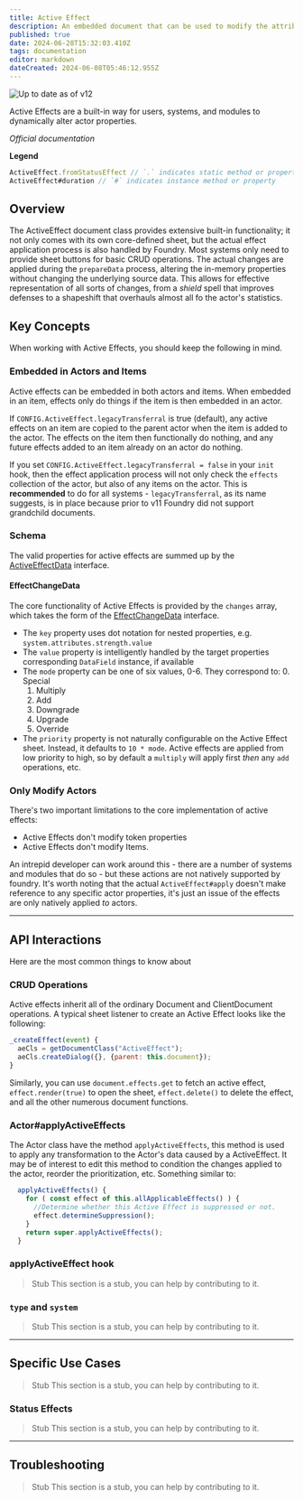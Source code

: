 ```yaml
---
title: Active Effect
description: An embedded document that can be used to modify the attributes of other documents during prepareData
published: true
date: 2024-06-28T15:32:03.410Z
tags: documentation
editor: markdown
dateCreated: 2024-06-08T05:46:12.955Z
---
```


![Up to date as of v12](https://img.shields.io/badge/FoundryVTT-v12-informational)

Active Effects are a built-in way for users, systems, and modules to dynamically alter actor properties.

*Official documentation*

**Legend**
```js
ActiveEffect.fromStatusEffect // `.` indicates static method or property
ActiveEffect#duration // `#` indicates instance method or property
```

## Overview

The ActiveEffect document class provides extensive built-in functionality; it not only comes with its own core-defined sheet, but the actual effect application process is also handled by Foundry. Most systems only need to provide sheet buttons for basic CRUD operations. The actual changes are applied during the `prepareData` process, altering the in-memory properties without changing the underlying source data. This allows for effective representation of all sorts of changes, from a *shield* spell that improves defenses to a shapeshift that overhauls almost all fo the actor's statistics.

## Key Concepts

When working with Active Effects, you should keep the following in mind.

### Embedded in Actors and Items

Active effects can be embedded in both actors and items. When embedded in an item, effects only do things if the item is then embedded in an actor.

If `CONFIG.ActiveEffect.legacyTransferral` is true (default), any active effects on an item are copied to the parent actor when the item is added to the actor. The effects on the item then functionally do nothing, and any future effects added to an item already on an actor do nothing.

If you set `CONFIG.ActiveEffect.legacyTransferral = false` in your `init` hook, then the effect application process will not only check the `effects` collection of the actor, but also of any items on the actor. This is **recommended** to do for all systems - `legacyTransferral`, as its name suggests, is in place because prior to v11 Foundry did not support grandchild documents.

### Schema

The valid properties for active effects are summed up by the [ActiveEffectData](https://foundryvtt.com/api/interfaces/foundry.types.ActiveEffectData.html) interface.

#### EffectChangeData

The core functionality of Active Effects is provided by the `changes` array, which takes the form of the [EffectChangeData](https://foundryvtt.com/api/interfaces/foundry.types.EffectChangeData.html) interface.

- The `key` property uses dot notation for nested properties, e.g. `system.attributes.strength.value`
- The `value` property is intelligently handled by the target properties corresponding `DataField` instance, if available
- The `mode` property can be one of six values, 0-6. They correspond to:
  0. Special
  1. Multiply
  2. Add
  3. Downgrade
  4. Upgrade
  5. Override
- The `priority` property is not naturally configurable on the Active Effect sheet. Instead, it defaults to `10 * mode`. Active effects are applied from low priority to high, so by default a `multiply` will apply first *then* any `add` operations, etc.

### Only Modify Actors

There's two important limitations to the core implementation of active effects:
- Active Effects don't modify token properties
- Active Effects don't modify Items.

An intrepid developer can work around this - there are a number of systems and modules that do so - but these actions are not natively supported by foundry. It's worth noting that the actual `ActiveEffect#apply` doesn't make reference to any specific actor properties, it's just an issue of the effects are only natively applied *to* actors. 

___
## API Interactions

Here are the most common things to know about 

### CRUD Operations

Active effects inherit all of the ordinary Document and ClientDocument operations. A typical sheet listener to create an Active Effect looks like the following:

```js
_createEffect(event) {
  aeCls = getDocumentClass("ActiveEffect");
  aeCls.createDialog({}, {parent: this.document});
}
```

Similarly, you can use `document.effects.get` to fetch an active effect, `effect.render(true)` to open the sheet, `effect.delete()` to delete the effect, and all the other numerous document functions.

### Actor#applyActiveEffects

The Actor class have the method `applyActiveEffects`, this method is used to apply any transformation to the Actor's data caused by a ActiveEffect.
It may be of interest to edit this method to condition the changes applied to the actor, reorder the prioritization, etc. Something similar to:
```js
  applyActiveEffects() {
    for ( const effect of this.allApplicableEffects() ) {
      //Determine whether this Active Effect is suppressed or not.
      effect.determineSuppression(); 
    }
    return super.applyActiveEffects();
  }
```

### applyActiveEffect hook

> Stub
> This section is a stub, you can help by contributing to it.

### `type` and `system`
> Stub
> This section is a stub, you can help by contributing to it.

___
## Specific Use Cases

> Stub
> This section is a stub, you can help by contributing to it.

### Status Effects
> Stub
> This section is a stub, you can help by contributing to it.

___
## Troubleshooting
> Stub
> This section is a stub, you can help by contributing to it.
